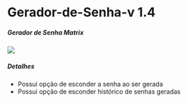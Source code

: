 # Gerador-de-Senha-v 1.4


#####  Gerador de Senha Matrix ####

<img src="./PNG/Captura de tela 2023-09-17 202612"/>


#####  Detalhes ####

- Possui opção de esconder a senha ao ser gerada
- Possui opção de esconder histórico de senhas geradas

